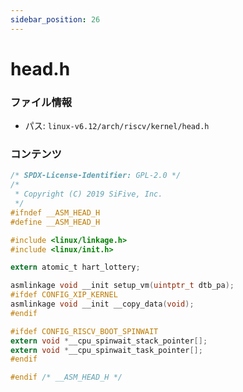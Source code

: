```yaml
---
sidebar_position: 26
---
```

# head.h

### ファイル情報

- パス: `linux-v6.12/arch/riscv/kernel/head.h`

### コンテンツ

```h
/* SPDX-License-Identifier: GPL-2.0 */
/*
 * Copyright (C) 2019 SiFive, Inc.
 */
#ifndef __ASM_HEAD_H
#define __ASM_HEAD_H

#include <linux/linkage.h>
#include <linux/init.h>

extern atomic_t hart_lottery;

asmlinkage void __init setup_vm(uintptr_t dtb_pa);
#ifdef CONFIG_XIP_KERNEL
asmlinkage void __init __copy_data(void);
#endif

#ifdef CONFIG_RISCV_BOOT_SPINWAIT
extern void *__cpu_spinwait_stack_pointer[];
extern void *__cpu_spinwait_task_pointer[];
#endif

#endif /* __ASM_HEAD_H */

```
